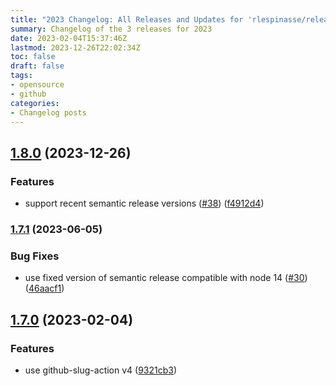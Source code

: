 ```yaml
---
title: "2023 Changelog: All Releases and Updates for 'rlespinasse/release-that'"
summary: Changelog of the 3 releases for 2023
date: 2023-02-04T15:37:46Z
lastmod: 2023-12-26T22:02:34Z
toc: false
draft: false
tags:
- opensource
- github
categories:
- Changelog posts
---
```

## [1.8.0](https://github.com/rlespinasse/release-that/compare/v1.7.1...v1.8.0) (2023-12-26)


### Features

* support recent semantic release versions ([#38](https://github.com/rlespinasse/release-that/issues/38)) ([f4912d4](https://github.com/rlespinasse/release-that/commit/f4912d4053839003bb368e9c7067b071ccb1c146))



### [1.7.1](https://github.com/rlespinasse/release-that/compare/v1.7.0...v1.7.1) (2023-06-05)


### Bug Fixes

* use fixed version of semantic release compatible with node 14 ([#30](https://github.com/rlespinasse/release-that/issues/30)) ([46aacf1](https://github.com/rlespinasse/release-that/commit/46aacf1fbf098fefea1f1e600dea6ecd6b955405))



## [1.7.0](https://github.com/rlespinasse/release-that/compare/v1.6.0...v1.7.0) (2023-02-04)


### Features

* use github-slug-action v4 ([9321cb3](https://github.com/rlespinasse/release-that/commit/9321cb3a019a3ce13bd22e674eea5d8d8ebce59f))



